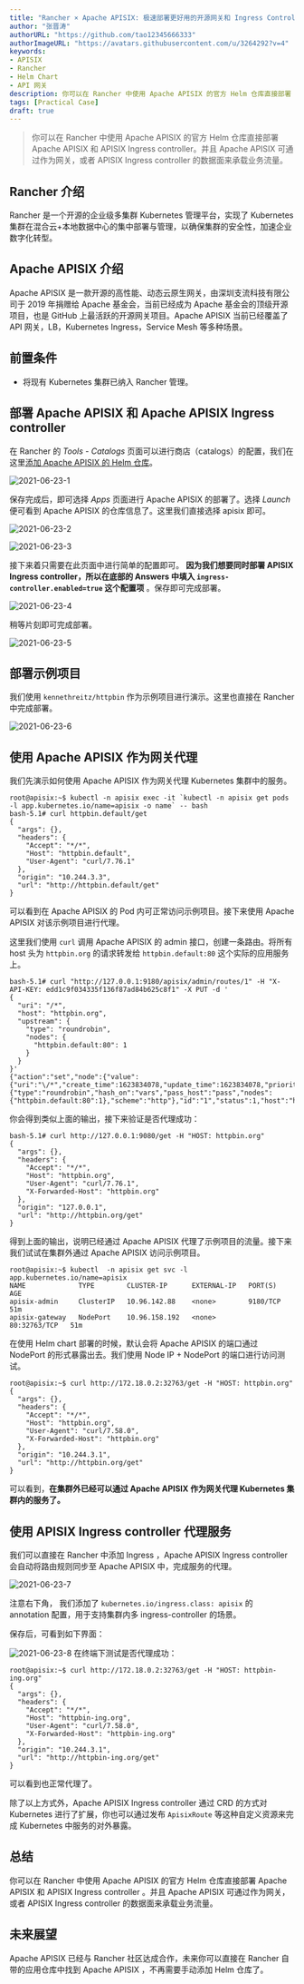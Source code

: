 ```yaml
---
title: "Rancher × Apache APISIX: 极速部署更好用的开源网关和 Ingress Controller"
author: "张晋涛"
authorURL: "https://github.com/tao12345666333"
authorImageURL: "https://avatars.githubusercontent.com/u/3264292?v=4"
keywords:
- APISIX
- Rancher
- Helm Chart
- API 网关
description: 你可以在 Rancher 中使用 Apache APISIX 的官方 Helm 仓库直接部署 Apache APISIX 和 APISIX Ingress controller。并且 Apache APISIX 可通过作为网关，或者 APISIX Ingress controller 的数据面来承载业务流量。
tags: [Practical Case]
draft: true
---
```

> 你可以在 Rancher 中使用 Apache APISIX 的官方 Helm 仓库直接部署 Apache APISIX 和 APISIX Ingress controller。并且 Apache APISIX 可通过作为网关，或者 APISIX Ingress controller 的数据面来承载业务流量。

<!--truncate-->
## Rancher 介绍

Rancher 是一个开源的企业级多集群 Kubernetes 管理平台，实现了 Kubernetes 集群在混合云+本地数据中心的集中部署与管理，以确保集群的安全性，加速企业数字化转型。

## Apache APISIX 介绍

Apache APISIX 是一款开源的高性能、动态云原生网关，由深圳支流科技有限公司于 2019 年捐赠给 Apache 基金会，当前已经成为 Apache 基金会的顶级开源项目，也是 GitHub 上最活跃的开源网关项目。Apache APISIX 当前已经覆盖了 API 网关，LB，Kubernetes Ingress，Service Mesh 等多种场景。

## 前置条件

- 将现有 Kubernetes 集群已纳入 Rancher 管理。

## 部署 Apache APISIX 和 Apache APISIX Ingress controller

在 Rancher 的 *Tools - Catalogs* 页面可以进行商店（catalogs）的配置，我们在这里[添加 Apache APISIX 的 Helm 仓库](https://github.com/apache/apisix-helm-chart)。

![2021-06-23-1](../static/img/blog_img/2021-06-23-1.png)

保存完成后，即可选择 *Apps* 页面进行 Apache APISIX 的部署了。选择 *Launch* 便可看到 Apache APISIX 的仓库信息了。这里我们直接选择 apisix 即可。

![2021-06-23-2](../static/img/blog_img/2021-06-23-2.png)

![2021-06-23-3](../static/img/blog_img/2021-06-23-3.png)

接下来着只需要在此页面中进行简单的配置即可。 **因为我们想要同时部署 APISIX Ingress controller，所以在底部的 Answers 中填入 `ingress-controller.enabled=true` 这个配置项** 。保存即可完成部署。

![2021-06-23-4](../static/img/blog_img/2021-06-23-4.png)

稍等片刻即可完成部署。

![2021-06-23-5](../static/img/blog_img/2021-06-23-5.png)

## 部署示例项目

我们使用 `kennethreitz/httpbin` 作为示例项目进行演示。这里也直接在 Rancher 中完成部署。

![2021-06-23-6](../static/img/blog_img/2021-06-23-6.png)

## 使用 Apache APISIX 作为网关代理

我们先演示如何使用 Apache APISIX 作为网关代理 Kubernetes 集群中的服务。

```shell
root@apisix:~$ kubectl -n apisix exec -it `kubectl -n apisix get pods -l app.kubernetes.io/name=apisix -o name` -- bash
bash-5.1# curl httpbin.default/get
{
  "args": {},
  "headers": {
    "Accept": "*/*",
    "Host": "httpbin.default",
    "User-Agent": "curl/7.76.1"
  },
  "origin": "10.244.3.3",
  "url": "http://httpbin.default/get"
}
```

可以看到在 Apache APISIX 的 Pod 内可正常访问示例项目。接下来使用 Apache APISIX 对该示例项目进行代理。

这里我们使用 `curl` 调用 Apache APISIX 的 admin 接口，创建一条路由。将所有 host 头为 `httpbin.org` 的请求转发给 `httpbin.default:80` 这个实际的应用服务上。

```shell
bash-5.1# curl "http://127.0.0.1:9180/apisix/admin/routes/1" -H "X-API-KEY: edd1c9f034335f136f87ad84b625c8f1" -X PUT -d '
{
  "uri": "/*",
  "host": "httpbin.org",
  "upstream": {
    "type": "roundrobin",
    "nodes": {
      "httpbin.default:80": 1
    }
  }
}'
{"action":"set","node":{"value":{"uri":"\/*","create_time":1623834078,"update_time":1623834078,"priority":0,"upstream":{"type":"roundrobin","hash_on":"vars","pass_host":"pass","nodes":{"httpbin.default:80":1},"scheme":"http"},"id":"1","status":1,"host":"httpbin.org"},"key":"\/apisix\/routes\/1"}}
```

你会得到类似上面的输出，接下来验证是否代理成功：

```shell
bash-5.1# curl http://127.0.0.1:9080/get -H "HOST: httpbin.org"
{
  "args": {},
  "headers": {
    "Accept": "*/*",
    "Host": "httpbin.org",
    "User-Agent": "curl/7.76.1",
    "X-Forwarded-Host": "httpbin.org"
  },
  "origin": "127.0.0.1",
  "url": "http://httpbin.org/get"
}
```

得到上面的输出，说明已经通过 Apache APISIX 代理了示例项目的流量。接下来我们试试在集群外通过 Apache APISIX 访问示例项目。

```shell
root@apisix:~$ kubectl  -n apisix get svc -l app.kubernetes.io/name=apisix
NAME             TYPE        CLUSTER-IP      EXTERNAL-IP   PORT(S)        AGE
apisix-admin     ClusterIP   10.96.142.88    <none>        9180/TCP       51m
apisix-gateway   NodePort    10.96.158.192   <none>        80:32763/TCP   51m
```

在使用 Helm chart 部署的时候，默认会将 Apache APISIX 的端口通过 NodePort 的形式暴露出去。我们使用 Node IP + NodePort 的端口进行访问测试。

```shell
root@apisix:~$ curl http://172.18.0.2:32763/get -H "HOST: httpbin.org"
{
  "args": {},
  "headers": {
    "Accept": "*/*",
    "Host": "httpbin.org",
    "User-Agent": "curl/7.58.0",
    "X-Forwarded-Host": "httpbin.org"
  },
  "origin": "10.244.3.1",
  "url": "http://httpbin.org/get"
}
```

可以看到，**在集群外已经可以通过 Apache APISIX 作为网关代理 Kubernetes 集群内的服务了。**

## 使用 APISIX Ingress controller 代理服务

我们可以直接在 Rancher 中添加 Ingress ，Apache APISIX Ingress controller 会自动将路由规则同步至 Apache APISIX 中，完成服务的代理。

![2021-06-23-7](../static/img/blog_img/2021-06-23-7.png)

注意右下角， 我们添加了 `kubernetes.io/ingress.class: apisix` 的 annotation 配置，用于支持集群内多 ingress-controller 的场景。

保存后，可看到如下界面：

![2021-06-23-8](../static/img/blog_img/2021-06-23-8.png)
在终端下测试是否代理成功：

```shell
root@apisix:~$ curl http://172.18.0.2:32763/get -H "HOST: httpbin-ing.org"
{
  "args": {},
  "headers": {
    "Accept": "*/*",
    "Host": "httpbin-ing.org",
    "User-Agent": "curl/7.58.0",
    "X-Forwarded-Host": "httpbin-ing.org"
  },
  "origin": "10.244.3.1",
  "url": "http://httpbin-ing.org/get"
}
```

可以看到也正常代理了。

除了以上方式外，Apache APISIX Ingress controller 通过 CRD 的方式对 Kubernetes 进行了扩展，你也可以通过发布 `ApisixRoute` 等这种自定义资源来完成 Kubernetes 中服务的对外暴露。

## 总结

你可以在 Rancher 中使用 Apache APISIX 的官方 Helm 仓库直接部署 Apache APISIX 和 APISIX Ingress controller 。并且 Apache APISIX 可通过作为网关，或者 APISIX Ingress controller 的数据面来承载业务流量。

## 未来展望

Apache APISIX 已经与 Rancher 社区达成合作，未来你可以直接在 Rancher 自带的应用仓库中找到 Apache APISIX ，不再需要手动添加 Helm 仓库了。
